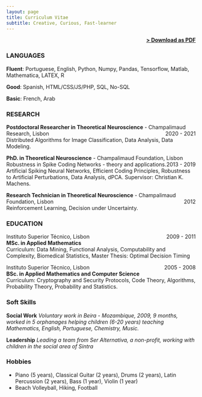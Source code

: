 ```yaml
---
layout: page
title: Curriculum Vitae
subtitle: Creative, Curious, Fast-learner
---
```


<span style="float: right; "><a href="{{ '/assets/CVNunoCalaim.pdf' | prepend: site.baseurl }}"><strong>> Download as PDF</strong></a> </span>
<br>

### LANGUAGES
**Fluent**: Portuguese, English, Python, Numpy, Pandas, Tensorflow, Matlab, Mathematica, LATEX, R

**Good**: Spanish, HTML/CSS/JS/PHP, SQL, No-SQL

**Basic**: French, Arab 

### RESEARCH
**Postdoctoral Researcher in Theoretical Neuroscience** - Champalimaud Research, Lisbon <span style="float: right; ">2020 - 2021</span>  
Distributed Algorithms for Image Classification, Data Analysis, Data Modeling.  

**PhD. in Theoretical Neuroscience** - Champalimaud Foundation, Lisbon <span style="float: right; ">2013 - 2019</span>  
Robustness in Spike Coding Networks - theory and applications.
Artificial Spiking Neural Networks, Efficient Coding Principles, Robustness to Artificial Perturbations, Data Analysis, dPCA. Supervisor: Christian K. Machens.

**Research Technician in Theoretical Neuroscience** - Champalimaud Foundation, Lisbon <span style="float: right; ">2012</span>  
Reinforcement Learning, Decision under Uncertainty.

### EDUCATION

Instituto Superior Técnico, Lisbon <span style="float: right; ">2009 - 2011</span>  
**MSc. in Applied Mathematics**  
Curriculum: Data Mining, Functional Analysis, Computability and Complexity, Biomedical Statistics, Master Thesis: Optimal Decision Timing
 
Instituto Superior Técnico, Lisbon <span style="float: right; ">2005 - 2008</span>  
**BSc. in Applied Mathematics and Computer Science**  
Curriculum: Cryptography and Security Protocols, Code Theory, Algorithms, Probability Theory, Probability and Statistics.  

### Soft Skills

**Social Work** 
_Voluntary work in Beira - Mozambique, 2009, 9 months, worked in 5 orphanages helping children (6-20 years) teaching Mathematics, English, Portuguese, Chemistry, Music._  

 
**Leadership**
_Leading a team from Ser Alternativa, a non-profit, working with children in the social area of Sintra_  



### Hobbies

- Piano (5 years), Classical Guitar (2 years), Drums (2 years), Latin Percussion (2 years), Bass (1 year), Violin (1 year)
- Beach Volleyball, Hiking, Football